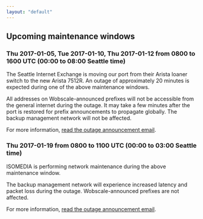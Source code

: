 ```yaml
---
layout: "default"
---
```


## Upcoming maintenance windows

### Thu 2017-01-05, Tue 2017-01-10, Thu 2017-01-12 from 0800 to 1600 UTC (00:00 to 08:00 Seattle time)

The Seattle Internet Exchange is moving our port from their Arista loaner switch to the new Arista 7512R. An outage of approximately 20 minutes is expected during one of the above maintenance windows.

All addresses on Wobscale-announced prefixes will not be accessible from the general internet during the outage. It may take a few minutes after the port is restored for prefix announcements to propagate globally. The backup management network will not be affected.

For more information, [read the outage announcement email](/announce/six-2016-12-29.txt).

### Thu 2017-01-19 from 0800 to 1100 UTC (00:00 to 03:00 Seattle time)

ISOMEDIA is performing network maintenance during the above maintenance window.

The backup management network will experience increased latency and packet loss during the outage. Wobscale-announced prefixes are not affected.

For more information, [read the outage announcement email](/announce/isomedia-2016-12-29.txt).
